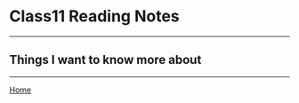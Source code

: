 # Class11 Reading Notes


----

## Things I want to know more about

----
[Home](https://github.com/MISalz/401_Reading_Notes/blob/main/README.md)